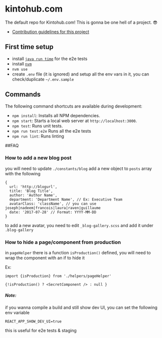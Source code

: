 # kintohub.com

The default repo for Kintohub.com! This is gonna be one hell of a project.
😎

- [Contribution guidelines for this project](./CONTRIBUTION.md)

## First time setup
- install [`java run time`](https://www.java.com/en/download/mac_download.jsp) for the e2e tests
- install [`nvm`](https://github.com/creationix/nvm)
- `nvm use`
- create `.env` file (it is ignored) and setup all the env vars in it, you can check/duplicate `~/.env.sample`

## Commands

The following command shortcuts are available during development:

* `npm install`: Installs all NPM dependencies.
* `npm start`: Starts a local web server at `http://localhost:3000`.
* `npm test`: Runs unit tests.
* `npm run test:e2e` Runs all the e2e tests
* `npm run lint`: Runs linting


##FAQ

### How to add a new blog post

you will need to update `./constants/blog` add a new object to `posts` array with the following

```
{
  url: 'http://blogurl',
  title: 'Blog Title',
  author: 'Author Name',
  department: 'Department Name', // Ex: Executive Team
  avatarClass: 'className', // you can use joseph|nadeem|francois|laura|raven|guillaume
  date: '2017-07-28' // Format: YYYY-MM-DD
}

```

to add a new avatar, you need to edit `_blog-gallery.scss` and add it under `.blog-gallery`

### How to hide a page/component from production

in `pageHelper` there is a function `isProduction()` defined, you will need to wrap the component with an if to hide it

Ex:
```
import {isProduction} from './helpers/pageHelper'

{!isProduction() ? <SecretComponent /> : null }
```

##### Note:

if you wanna compile a build and still show dev UI, you can set the following env variable
```
REACT_APP_SHOW_DEV_UI=true
```
this is useful for e2e tests & staging

